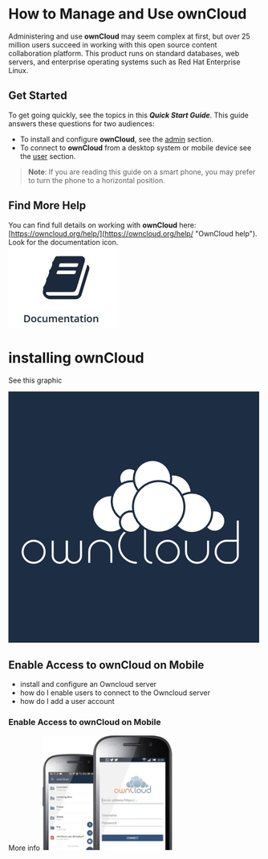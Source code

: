 # How to Manage and Use **ownCloud** #

Administering and use **ownCloud** may seem complex at first, but over 25 million users succeed in working with this open source content collaboration platform.  This product runs on standard databases, web servers, and enterprise operating systems such as Red Hat Enterprise Linux. 

## Get Started ##  
To get going quickly, see the topics in this ***Quick Start Guide***.  This guide answers these questions for two audiences:  

- To install and configure **ownCloud**, see the <a href="#admin">admin</a> section.  
- To connect to **ownCloud** from a desktop system or mobile device see the <a href="#user">user</a> section.  
> **Note**: If you are reading this guide on a smart phone, you may prefer to turn the phone to a horizontal position.

## Find More Help ##
You can find full details on working with **ownCloud** here: [https://owncloud.org/help/](https://owncloud.org/help/ "OwnCloud help"). Look for the documentation icon.  
![docs](Graphics\docs.JPG)

# installing ownCloud #

See this graphic  

![logo](Graphics\logo.jpg)    
  

<h2 id="admin">Enable Access to ownCloud on Mobile</h3>

- install and configure an Owncloud server
- how do I enable users to connect to the Owncloud server   
- how do I add a user account
<h3 id="user">Enable Access to ownCloud on Mobile</h3>


More info  ![mobile](Graphics\mobile-device.JPG)   